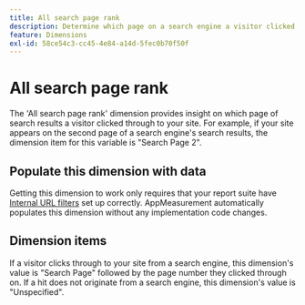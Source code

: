 ```yaml
---
title: All search page rank
description: Determine which page on a search engine a visitor clicked through to your site.
feature: Dimensions
exl-id: 58ce54c3-cc45-4e84-a14d-5fec0b70f50f
---
```

# All search page rank

The 'All search page rank' dimension provides insight on which page of search results a visitor clicked through to your site. For example, if your site appears on the second page of a search engine's search results, the dimension item for this variable is "Search Page 2".

## Populate this dimension with data

Getting this dimension to work only requires that your report suite have [Internal URL filters](/help/admin/admin/internal-url-filter-admin.md) set up correctly. AppMeasurement automatically populates this dimension without any implementation code changes.

## Dimension items

If a visitor clicks through to your site from a search engine, this dimension's value is "Search Page" followed by the page number they clicked through on. If a hit does not originate from a search engine, this dimension's value is "Unspecified".
